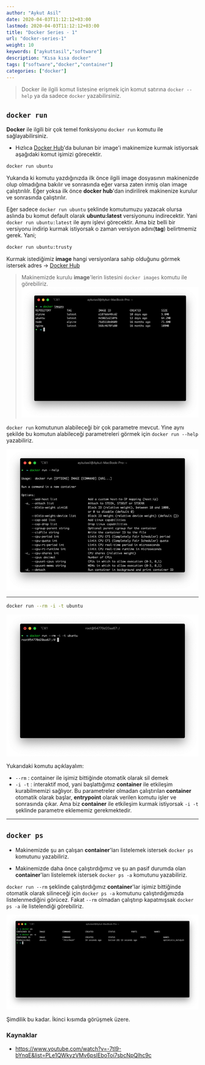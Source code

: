 ```yaml
---
author: "Aykut Asil"
date: 2020-04-03T11:12:12+03:00
lastmod: 2020-04-03T11:12:12+03:00
title: "Docker Series - 1"
url: "docker-series-1"
weight: 10
keywords: ["aykuttasil","software"]
description: "Kısa kısa docker"
tags: ["software","docker","container"]
categories: ["docker"]
---
```


> Docker ile ilgili komut listesine erişmek için komut satırına `docker --help` ya da sadece `docker` yazabilirsiniz.

## `docker run`

**Docker** ile ilgili bir çok temel fonksiyonu `docker run` komutu ile sağlayabilirsiniz.

- Hızlıca [Docker Hub](https://hub.docker.com/)'da bulunan bir image'i makinemize kurmak istiyorsak aşağıdaki komut işimizi görecektir.

```bash
docker run ubuntu
```

Yukarıda ki komutu yazdığınızda ilk önce ilgili image dosyasının makinenizde olup olmadığına bakılır ve sonrasında eğer varsa zaten inmiş olan image çalıştırılılr. Eğer yoksa ilk önce **docker hub**'dan indirilirek makinenize kurulur ve sonrasında çalıştırılır.

Eğer sadece `docker run ubuntu` şeklinde komutumuzu yazacak olursa aslında bu komut default olarak **ubuntu:latest** versiyonunu indirecektir. Yani `docker run ubuntu:latest` ile aynı işlevi görecektir. Ama biz belli bir versiyonu indirip kurmak istiyorsak o zaman versiyon adını(**tag**) belirtmemiz gerek. Yani;

```bash
docker run ubuntu:trusty
```

Kurmak istediğimiz **image** hangi versiyonlara sahip olduğunu görmek istersek adres -> [Docker Hub](https://hub.docker.com/)

> Makinemizde kurulu **image**'lerin listesini `docker images` komutu ile görebiliriz.
> <img src="/img/docker_images.png" />

`docker run` komutunun alabileceği bir çok parametre mevcut. Yine aynı şekilde bu komutun alabileceği parametreleri görmek için `docker run --help` yazabiliriz.

<img src="/img/docker_run_help.png" />

---

```bash
docker run --rm -i -t ubuntu
```

<img src="/img/docker_run_rm_i_t.png" />

Yukarıdaki komutu açıklayalım:

- `--rm` : container ile işimiz bittiğinde otomatik olarak sil demek
- `-i -t` : interaktif mod, yani başlattığımız **container** ile etkileşim kurabilmemizi sağlıyor. Bu parametreler olmadan çalıştırılan **container** otomatik olarak başlar, **entrypoint** olarak verilen komutu işler ve sonrasında çıkar. Ama biz **container** ile etkileşim kurmak istiyorsak `-i -t` şeklinde parametre eklememiz gerekmektedir.

---

## `docker ps`

- Makinemizde şu an çalışan **container**'ları listelemek istersek `docker ps` komutunu yazabiliriz.

- Makinemizde daha önce çalıştırdığımız ve şu an pasif durumda olan **container**'ları listelemek istersek `docker ps -a` komutunu yazabiliriz.

`docker run --rm` şeklinde çalıştırdığımız **container**'lar işimiz bittiğinde otomatik olarak silineceği için `docker ps -a` komutunu çalıştırdığımızda listelenmediğini görücez. Fakat `--rm` olmadan çalıştırıp kapatmışsak `docker ps -a` ile listelendiği görebiliriz.

<img src="/img/docker_ps_a.png" />

Şimdilik bu kadar. İkinci kısımda görüşmek üzere.

### Kaynaklar

- <https://www.youtube.com/watch?v=-7tl9-bYnqE&list=PLe1QWkyzVMv6psIEboToi7sbcNpQlhc9c>
